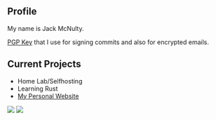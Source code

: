 ## Profile
My name is Jack McNulty.

[PGP Key](https://keys.openpgp.org/search?q=mcnlty%40pm.me) that I use for signing commits and also for encrypted emails.
## Current Projects
- Home Lab/Selfhosting
- Learning Rust
- [My Personal Website](https://mcnulty.au)


<a href="https://gitlab.com/mcnlty"><img src="https://img.shields.io/badge/GitLab-330F63?style=for-the-badge&logo=gitlab&logoColor=white" /></a>
<a href="https://infosec.exchange/@mcnlty"><img src="https://img.shields.io/badge/Mastodon-330F63?style=for-the-badge&logo=mastodon&logoColor=white" /></a>
